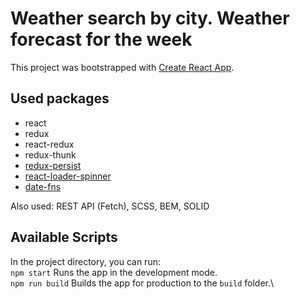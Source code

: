 # Weather search by city. Weather forecast for the week

This project was bootstrapped with [Create React App](https://github.com/facebook/create-react-app).

## Used packages
* react
* redux
* react-redux
* redux-thunk
* [redux-persist](https://www.npmjs.com/package/redux-persist)
* [react-loader-spinner](https://www.npmjs.com/package/react-loader-spinner)
* [date-fns](https://www.npmjs.com/package/date-fns)

Also used: REST API (Fetch), SCSS, BEM, SOLID

## Available Scripts

In the project directory, you can run:  
`npm start`
Runs the app in the development mode.\
`npm run build`
Builds the app for production to the `build` folder.\
